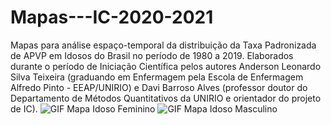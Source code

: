 # Mapas---IC-2020-2021
Mapas para análise espaço-temporal da distribuição da Taxa Padronizada de APVP em Idosos do Brasil no período de 1980 a 2019. Elaborados durante o período de Iniciação Científica  pelos autores Anderson Leonardo Silva Teixeira (graduando em Enfermagem pela Escola de Enfermagem Alfredo Pinto - EEAP/UNIRIO) e Davi Barroso Alves (professor doutor do Departamento de Métodos Quantitativos da UNIRIO e orientador do projeto de IC).
![GIF Mapa Idoso Feminino](https://user-images.githubusercontent.com/55897155/132153592-bad7fbd9-5b79-45de-b551-f8602261fb1e.gif)
![GIF Mapa Idoso Masculino](https://user-images.githubusercontent.com/55897155/132153623-134b1dbf-4ac2-4f62-8693-8b8adb04945b.gif)
